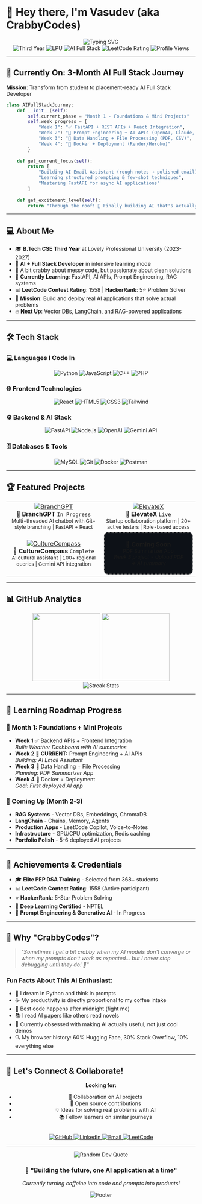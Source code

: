 # 👋 Hey there, I'm Vasudev (aka CrabbyCodes)

<div align="center">
  <img src="https://readme-typing-svg.herokuapp.com?font=Fira+Code&size=22&duration=3000&pause=1000&color=0366D6&center=true&vCenter=true&width=600&lines=CS+Third+Year+%40+LPU;AI+%2B+Full+Stack+Developer+in+Making;Currently+Learning+FastAPI+%26+AI+APIs;Building+Real+AI+Applications!" alt="Typing SVG" />

  <div align="center">
    <img src="https://img.shields.io/badge/Year-Third-orange" alt="Third Year"/>
    <img src="https://img.shields.io/badge/University-LPU-blue" alt="LPU"/>
    <img src="https://img.shields.io/badge/Focus-AI+Full+Stack-purple" alt="AI Full Stack"/>
    <img src="https://img.shields.io/badge/LeetCode-1558-yellow" alt="LeetCode Rating"/>
    <img src="https://komarev.com/ghpvc/?username=CrabbyCodes&color=blueviolet" alt="Profile Views"/>
  </div>
</div>

---

## 🚀 Currently On: 3-Month AI Full Stack Journey

**Mission**: Transform from student to placement-ready AI Full Stack Developer

```python
class AIFullStackJourney:
    def __init__(self):
        self.current_phase = "Month 1 - Foundations & Mini Projects"
        self.week_progress = {
            "Week 1": "✅ FastAPI + REST APIs + React Integration", 
            "Week 2": "🔄 Prompt Engineering + AI APIs (OpenAI, Claude, HuggingFace)",
            "Week 3": "📅 Data Handling + File Processing (PDF, CSV)",
            "Week 4": "📅 Docker + Deployment (Render/Heroku)"
        }
        
    def get_current_focus(self):
        return [
            "Building AI Email Assistant (rough notes → polished email)",
            "Learning structured prompting & few-shot techniques",
            "Mastering FastAPI for async AI applications"
        ]
        
    def get_excitement_level(self):
        return "Through the roof! 🚀 Finally building AI that's actually useful!"
```

---

## 💻 About Me

- 🎓 **B.Tech CSE Third Year** at Lovely Professional University (2023-2027)
- 🤖 **AI + Full Stack Developer** in intensive learning mode
- 🦀 A bit crabby about messy code, but passionate about clean solutions
- 🧠 **Currently Learning**: FastAPI, AI APIs, Prompt Engineering, RAG systems
- 📊 **LeetCode Contest Rating**: 1558 | **HackerRank**: 5⭐ Problem Solver
- 🎯 **Mission**: Build and deploy real AI applications that solve actual problems
- 🔥 **Next Up**: Vector DBs, LangChain, and RAG-powered applications

---

## 🛠️ Tech Stack

### 💻 Languages I Code In
<div align="center">
  <img src="https://img.shields.io/badge/Python-3776AB?style=for-the-badge&logo=python&logoColor=white" alt="Python"/>
  <img src="https://img.shields.io/badge/JavaScript-F7DF1E?style=for-the-badge&logo=javascript&logoColor=black" alt="JavaScript"/>
  <img src="https://img.shields.io/badge/C++-00599C?style=for-the-badge&logo=c%2B%2B&logoColor=white" alt="C++"/>
  <img src="https://img.shields.io/badge/PHP-777BB4?style=for-the-badge&logo=php&logoColor=white" alt="PHP"/>
</div>

### 🌐 Frontend Technologies
<div align="center">
  <img src="https://img.shields.io/badge/React-20232A?style=for-the-badge&logo=react&logoColor=61DAFB" alt="React"/>
  <img src="https://img.shields.io/badge/HTML5-E34F26?style=for-the-badge&logo=html5&logoColor=white" alt="HTML5"/>
  <img src="https://img.shields.io/badge/CSS3-1572B6?style=for-the-badge&logo=css3&logoColor=white" alt="CSS3"/>
  <img src="https://img.shields.io/badge/Tailwind_CSS-38B2AC?style=for-the-badge&logo=tailwind-css&logoColor=white" alt="Tailwind"/>
</div>

### ⚙️ Backend & AI Stack
<div align="center">
  <img src="https://img.shields.io/badge/FastAPI-005571?style=for-the-badge&logo=fastapi&logoColor=white" alt="FastAPI"/>
  <img src="https://img.shields.io/badge/Node.js-43853D?style=for-the-badge&logo=node.js&logoColor=white" alt="Node.js"/>
  <img src="https://img.shields.io/badge/OpenAI-412991?style=for-the-badge&logo=openai&logoColor=white" alt="OpenAI"/>
  <img src="https://img.shields.io/badge/Gemini%20API-4285F4?style=for-the-badge&logo=google&logoColor=white" alt="Gemini API"/>
</div>

### 🗄️ Databases & Tools
<div align="center">
  <img src="https://img.shields.io/badge/MySQL-4479A1?style=for-the-badge&logo=mysql&logoColor=white" alt="MySQL"/>
  <img src="https://img.shields.io/badge/Git-F05032?style=for-the-badge&logo=git&logoColor=white" alt="Git"/>
  <img src="https://img.shields.io/badge/Docker-2496ED?style=for-the-badge&logo=docker&logoColor=white" alt="Docker"/>
  <img src="https://img.shields.io/badge/Postman-FF6C37?style=for-the-badge&logo=postman&logoColor=white" alt="Postman"/>
</div>

---

## 🏆 Featured Projects

<div align="center">
  <table>
    <tr>
      <td align="center" width="50%">
        <a href="https://github.com/CrabbyCodes/BranchGPT">
          <img src="https://github-readme-stats.vercel.app/api/pin/?username=CrabbyCodes&repo=BranchGPT&theme=tokyonight&border_radius=10" alt="BranchGPT"/>
        </a>
        <br>
        <strong>🤖 BranchGPT</strong> <code>In Progress</code>
        <br>
        <sub>Multi-threaded AI chatbot with Git-style branching | FastAPI + React</sub>
      </td>
      <td align="center" width="50%">
        <a href="https://github.com/CrabbyCodes/ElevateX">
          <img src="https://github-readme-stats.vercel.app/api/pin/?username=CrabbyCodes&repo=ElevateX&theme=tokyonight&border_radius=10" alt="ElevateX"/>
        </a>
        <br>
        <strong>🚀 ElevateX</strong> <code>Live</code>
        <br>
        <sub>Startup collaboration platform | 20+ active testers | Role-based access</sub>
      </td>
    </tr>
    <tr>
      <td align="center" width="50%">
        <a href="https://github.com/CrabbyCodes/CultureCompass">
          <img src="https://github-readme-stats.vercel.app/api/pin/?username=CrabbyCodes&repo=CultureCompass&theme=tokyonight&border_radius=10" alt="CultureCompass"/>
        </a>
        <br>
        <strong>🧭 CultureCompass</strong> <code>Complete</code>
        <br>
        <sub>AI cultural assistant | 100+ regional queries | Gemini API integration</sub>
      </td>
      <td align="center" width="50%">
        <div style="border: 2px dashed #666; padding: 20px; border-radius: 10px; background: #0d1117;">
          <strong>🔮 Coming Soon</strong>
          <br>
          <sub>PDF Summarizer App</sub>
          <br>
          <sub><em>Week 3 project - Upload PDF → AI summary</em></sub>
        </div>
      </td>
    </tr>
  </table>
</div>

---

## 📊 GitHub Analytics

<div align="center">
  <img height="180em" src="https://github-readme-stats.vercel.app/api?username=CrabbyCodes&show_icons=true&theme=tokyonight&include_all_commits=true&count_private=true&border_radius=10"/>
  <img height="180em" src="https://github-readme-stats.vercel.app/api/top-langs/?username=CrabbyCodes&layout=compact&theme=tokyonight&border_radius=10"/>
</div>

<div align="center">
  <img src="https://github-readme-streak-stats.herokuapp.com/?user=CrabbyCodes&theme=tokyonight&border_radius=10" alt="Streak Stats"/>
</div>

---

## 🎯 Learning Roadmap Progress

### 📅 Month 1: Foundations + Mini Projects
- **Week 1** ✅ Backend APIs + Frontend Integration  
  *Built: Weather Dashboard with AI summaries*
- **Week 2** 🔄 **CURRENT:** Prompt Engineering + AI APIs  
  *Building: AI Email Assistant*
- **Week 3** 📅 Data Handling + File Processing  
  *Planning: PDF Summarizer App*
- **Week 4** 📅 Docker + Deployment  
  *Goal: First deployed AI app*

### 🔮 Coming Up (Month 2-3)
- **RAG Systems** - Vector DBs, Embeddings, ChromaDB
- **LangChain** - Chains, Memory, Agents
- **Production Apps** - LeetCode Copilot, Voice-to-Notes
- **Infrastructure** - GPU/CPU optimization, Redis caching
- **Portfolio Polish** - 5-6 deployed AI projects

---

## 🏅 Achievements & Credentials

- 🎓 **Elite PEP DSA Training** - Selected from 368+ students
- 📊 **LeetCode Contest Rating**: 1558 (Active participant)
- ⭐ **HackerRank**: 5-Star Problem Solving
- 📜 **Deep Learning Certified** - NPTEL
- 🎯 **Prompt Engineering & Generative AI** - In Progress

---

## 🌟 Why "CrabbyCodes"?

> *"Sometimes I get a bit crabby when my AI models don't converge or when my prompts don't work as expected... but I never stop debugging until they do! 🦀"*

### Fun Facts About This AI Enthusiast:
- 🤖 I dream in Python and think in prompts
- ☕ My productivity is directly proportional to my coffee intake
- 🌙 Best code happens after midnight (fight me)
- 📚 I read AI papers like others read novels
- 🧠 Currently obsessed with making AI actually useful, not just cool demos
- 🔍 My browser history: 60% Hugging Face, 30% Stack Overflow, 10% everything else

---

## 🤝 Let's Connect & Collaborate!

<div align="center">
  
**Looking for:**
- 👥 Collaboration on AI projects
- 🚀 Open source contributions  
- 💡 Ideas for solving real problems with AI
- 📚 Fellow learners on similar journeys

<br>

  <a href="https://github.com/CrabbyCodes">
    <img src="https://img.shields.io/badge/GitHub-100000?style=for-the-badge&logo=github&logoColor=white" alt="GitHub"/>
  </a>
  <a href="https://www.linkedin.com/in/vasudev-siddh/">
    <img src="https://img.shields.io/badge/LinkedIn-0077B5?style=for-the-badge&logo=linkedin&logoColor=white" alt="LinkedIn"/>
  </a>
  <a href="mailto:siddhvasudev1402@gmail.com">
    <img src="https://img.shields.io/badge/Email-D14836?style=for-the-badge&logo=gmail&logoColor=white" alt="Email"/>
  </a>
  <a href="https://leetcode.com/CrabbyCodes">
    <img src="https://img.shields.io/badge/LeetCode-FFA116?style=for-the-badge&logo=leetcode&logoColor=white" alt="LeetCode"/>
  </a>
</div>

---

<div align="center">
  <img src="https://quotes-github-readme.vercel.app/api?type=horizontal&theme=tokyonight" alt="Random Dev Quote"/>
</div>

<div align="center">
  <h3>🚀 "Building the future, one AI application at a time"</h3>
  <p><em>Currently turning caffeine into code and prompts into products!</em></p>
  
  <img src="https://raw.githubusercontent.com/Trilokia/Trilokia/379277808c61ef204768a61bbc5d25bc7798ccf1/bottom_header.svg" alt="Footer"/>
</div>
